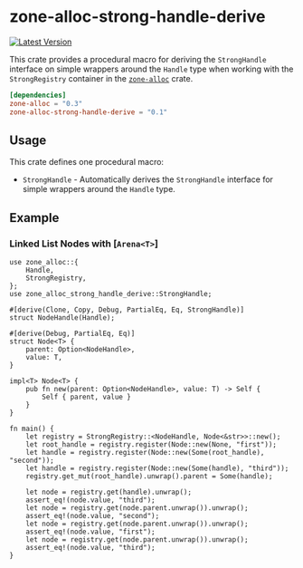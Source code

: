 # zone-alloc-strong-handle-derive

[![Latest Version]][crates.io]

[Latest Version]: https://img.shields.io/crates/v/zone_alloc_strong_handle_derive.svg
[crates.io]: https://crates.io/crates/zone_alloc_strong_handle_derive

This crate provides a procedural macro for deriving the `StrongHandle` interface on simple wrappers around the `Handle` type when working with the `StrongRegistry` container in the [`zone-alloc`](https://crates.io/crates/zone_alloc) crate.

```toml
[dependencies]
zone-alloc = "0.3"
zone-alloc-strong-handle-derive = "0.1"
```

## Usage

This crate defines one procedural macro:

- `StrongHandle` - Automatically derives the `StrongHandle` interface for simple wrappers around the `Handle` type.

## Example

### Linked List Nodes with [`Arena<T>`]

```
use zone_alloc::{
    Handle,
    StrongRegistry,
};
use zone_alloc_strong_handle_derive::StrongHandle;

#[derive(Clone, Copy, Debug, PartialEq, Eq, StrongHandle)]
struct NodeHandle(Handle);

#[derive(Debug, PartialEq, Eq)]
struct Node<T> {
    parent: Option<NodeHandle>,
    value: T,
}

impl<T> Node<T> {
    pub fn new(parent: Option<NodeHandle>, value: T) -> Self {
        Self { parent, value }
    }
}

fn main() {
    let registry = StrongRegistry::<NodeHandle, Node<&str>>::new();
    let root_handle = registry.register(Node::new(None, "first"));
    let handle = registry.register(Node::new(Some(root_handle), "second"));
    let handle = registry.register(Node::new(Some(handle), "third"));
    registry.get_mut(root_handle).unwrap().parent = Some(handle);

    let node = registry.get(handle).unwrap();
    assert_eq!(node.value, "third");
    let node = registry.get(node.parent.unwrap()).unwrap();
    assert_eq!(node.value, "second");
    let node = registry.get(node.parent.unwrap()).unwrap();
    assert_eq!(node.value, "first");
    let node = registry.get(node.parent.unwrap()).unwrap();
    assert_eq!(node.value, "third");
}
```

